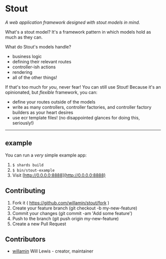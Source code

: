 # Stout
_A web application framework designed with stout models in mind._

What's a stout model? It's a framework pattern in which models hold as much as they can.

What do Stout's models handle?
- business logic
- defining their relevant routes
- controller-ish actions
- rendering
- all of the other things!

If that's too much for _you_, never fear! You can still use Stout!
Because it's an opinionated, but _flexible_ framework, you can:
- define your routes outside of the models
- write as many controllers, controller factories, and controller factory builders as your heart desires
- use ecr template files! (no disappointed glances for doing this, seriously!)

---

## example

You can run a _very_ simple example app:
1. `$ shards build`
2. `$ bin/stout-example`
3. Visit [http://0.0.0.0:8888](http://0.0.0.0:8888)


## Contributing

1. Fork it ( https://github.com/willamin/stout/fork )
2. Create your feature branch (git checkout -b my-new-feature)
3. Commit your changes (git commit -am 'Add some feature')
4. Push to the branch (git push origin my-new-feature)
5. Create a new Pull Request

## Contributors

- [willamin](https://github.com/willamin) Will Lewis - creator, maintainer
